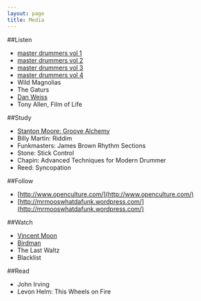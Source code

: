 ```yaml
---
layout: page
title: Media
---
```



##Listen
- [master drummers vol 1](https://producerscorner.bandcamp.com/album/master-drummers-vol-1)
- [master drummers vol 2](https://producerscorner.bandcamp.com/album/master-drummers-vol-2)
- [master drummers vol 3](https://producerscorner.bandcamp.com/album/master-drummers-vol-3)
- [master drummers vol 4](http://open.spotify.com/album/4Br57HbXZ1UybYjVaopf0z)
- Wild Magnolias
- The Gaturs
- [Dan Weiss](http://www.danweiss.net/)
- Tony Allen, Film of Life

##Study
- [Stanton Moore: Groove Alchemy](http://www.stantonmoore.com/)
- Billy Martin: Riddim
- Funkmasters: James Brown Rhythm Sections
- Stone: Stick Control
- Chapin: Advanced Techniques for Modern Drummer
- Reed: Syncopation

##Follow
- [http://www.openculture.com/](http://www.openculture.com/)
- [http://mrmooswhatdafunk.wordpress.com/](http://mrmooswhatdafunk.wordpress.com/)

##Watch
- [Vincent Moon](https://www.youtube.com/user/vincentmoon/featured)
- [Birdman](http://www.birdmanthemovie.com/)
- The Last Waltz
- Blacklist

##Read
- John Irving
- Levon Helm: This Wheels on Fire

